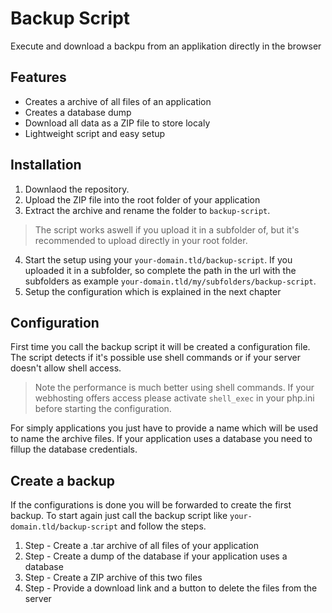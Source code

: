 # Backup Script
Execute and download a backpu from an applikation directly in the browser

## Features
- Creates a archive of all files of an application
- Creates a database dump
- Download all data as a ZIP file to store localy
- Lightweight script and easy setup

## Installation
1. Downlaod the repository.
2. Upload the ZIP file into the root folder of your application
3. Extract the archive and rename the folder to `backup-script`.

> The script works aswell if you upload it in a subfolder of, but it's recommended to upload directly in your root folder.

4. Start the setup using your `your-domain.tld/backup-script`. If you uploaded it in a subfolder, so complete the path in the url with the subfolders as example `your-domain.tld/my/subfolders/backup-script`.
5. Setup the configuration which is explained in the next chapter

## Configuration
First time you call the backup script it will be created a configuration file. The script detects if it's possible use shell commands or if your server doesn't allow shell access.

> Note the performance is much better using shell commands. If your webhosting offers access please activate `shell_exec` in your php.ini before starting the configuration.

For simply applications you just have to provide a name which will be used to name the archive files. If your application uses a database you need to fillup the database credentials.

## Create a backup
If the configurations is done you will be forwarded to create the first backup. To start again just call the backup script like `your-domain.tld/backup-script` and follow the steps.

1. Step - Create a .tar archive of all files of your application
2. Step - Create a dump of the database if your application uses a database
3. Step - Create a ZIP archive of this two files
4. Step - Provide a download link and a button to delete the files from the server